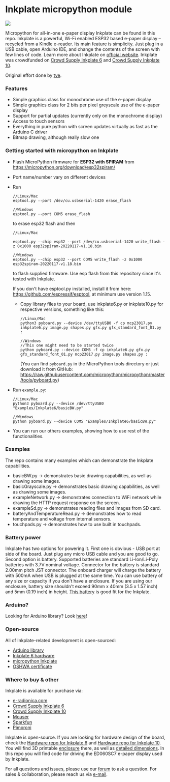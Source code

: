 # Inkplate micropython module

![](https://www.crowdsupply.com/img/040a/inkplate-6-angle-01_png_project-main.jpg)

Micropython for all-in-one e-paper display Inkplate can be found in this repo. Inkplate is a powerful, Wi-Fi enabled ESP32 based e-paper display – recycled from a Kindle e-reader. Its main feature is simplicity. Just plug in a USB cable, open Arduino IDE, and change the contents of the screen with few lines of code. Learn more about Inkplate on [official website](https://inkplate.io/). Inkplate was crowdfunded on [Crowd Supply Inkplate 6](https://www.crowdsupply.com/e-radionica/inkplate-6) and [Crowd Supply Inkplate 10](https://www.crowdsupply.com/e-radionica/inkplate-10).

Original effort done by [tve](https://github.com/tve/micropython-inkplate6).

### Features

- Simple graphics class for monochrome use of the e-paper display
- Simple graphics class for 2 bits per pixel greyscale use of the e-paper display
- Support for partial updates (currently only on the monochrome display)
- Access to touch sensors
- Everything in pure python with screen updates virtually as fast as the Arduino C driver
- Bitmap drawing, although really slow one

### Getting started with micropython on Inkplate

- Flash MicroPython firmware for **ESP32 with SPIRAM** from https://micropython.org/download/esp32spiram/
- Port name/number vary on different devices 
- Run 
  ```
  //Linux/Mac
  esptool.py --port /dev/cu.usbserial-1420 erase_flash

  //Windows
  esptool.py --port COM5 erase_flash 
  ```
  to erase esp32 flash and then
  ```
  //Linux/Mac

  esptool.py --chip esp32 --port /dev/cu.usbserial-1420 write_flash -z 0x1000 esp32spiram-20220117-v1.18.bin

  //Windows
  esptool.py --chip esp32 --port COM5 write_flash -z 0x1000 esp32spiram-20220117-v1.18.bin
  ```
  to flash supplied firmware. Use esp flash from this repository since it's tested with Inkplate.
  
  If you don't have esptool.py installed, install it from here: https://github.com/espressif/esptool, at minimum use version 1.15.

  - Copy library files to your board, use inkplate6.py or inkplate10.py for respective versions, something like this:
    ```
    //Linux/Mac
    python3 pyboard.py --device /dev/ttyUSB0 -f cp mcp23017.py inkplate6.py image.py shapes.py gfx.py gfx_standard_font_01.py :

    //Windows
    //This one might need to be started twice
    python pyboard.py --device COM5 -f cp inkplate6.py gfx.py gfx_standard_font_01.py mcp23017.py image.py shapes.py :
    ```
    (You can find `pyboard.py` in the MicroPython tools directory or just download it from
    GitHub: https://raw.githubusercontent.com/micropython/micropython/master/tools/pyboard.py)

- Run `example.py`:
  ```
  //Linux/Mac
  python3 pyboard.py --device /dev/ttyUSB0 "Examples/Inkplate6/basicBW.py"

  //Windows
  python pyboard.py --device COM5 "Examples/Inkplate6/basicBW.py"
  ```
- You can run our others examples, showing how to use rest of the functionalities.

### Examples

The repo contains many examples which can demonstrate the Inkplate capabilities.
- basicBW.py -> demonstrates basic drawing capabilities, as well as drawing some images.
- basicGrayscale.py -> demonstrates basic drawing capabilities, as well as drawing some images.
- exampleNetwork.py -> demonstrates connection to WiFi network while drawing the HTTP request response on the screen.
- exampleSd.py -> demonstrates reading files and images from SD card.
- batteryAndTemperatureRead.py -> demonstrates how to read temperature and voltage from internal sensors.
- touchpads.py -> demonstrates how to use built in touchpads.

### Battery power

Inkplate has two options for powering it. First one is obvious - USB port at side of the board. Just plug any micro USB cable and you are good to go. Second option is battery. Supported batteries are standard Li-Ion/Li-Poly batteries with 3.7V nominal voltage. Connector for the battery is standard 2.00mm pitch JST connector. The onboard charger will charge the battery with 500mA when USB is plugged at the same time. You can use battery of any size or capacity if you don't have a enclosure. If you are using our enclosure, battery size shouldn't exceed 90mm x 40mm (3.5 x 1.57 inch) and 5mm (0.19 inch) in height. [This battery](https://e-radionica.com/en/li-ion-baterija-1200mah.html) is good fit for the Inkplate.

### Arduino?

Looking for Arduino library? Look [here](https://github.com/e-radionicacom/Inkplate-6-Arduino-library)!

### Open-source

All of Inkplate-related development is open-sourced:
- [Arduino library](https://github.com/e-radionicacom/Inkplate-6-Arduino-library)
- [Inkplate 6 hardware](https://github.com/e-radionicacom/Inkplate-6-hardware)
- [micropython Inkplate](https://github.com/e-radionicacom/Inkplate-6-micropython)
- [OSHWA certificate](https://certification.oshwa.org/hr000003.html)

### Where to buy & other

Inkplate is available for purchase via:

- [e-radionica.com](https://e-radionica.com/en/inkplate.html)
- [Crowd Supply Inkplate 6](https://www.crowdsupply.com/e-radionica/inkplate-6)
- [Crowd Supply Inkplate 10](https://www.crowdsupply.com/e-radionica/inkplate-10)
- [Mouser](https://hr.mouser.com/Search/Refine?Keyword=inkplate)
- [Sparkfun](https://www.sparkfun.com/search/results?term=inkplate)
- [Pimoroni](https://shop.pimoroni.com/products/inkplate-6)

Inkplate is open-source. If you are looking for hardware design of the board, check the [Hardware repo for Inkplate 6](https://github.com/e-radionicacom/Inkplate-6-hardware) and [Hardware repo for Inkplate 10](https://github.com/e-radionicacom/Inkplate-10-hardware). You will find 3D printable [enclosure](https://github.com/e-radionicacom/Inkplate-6-hardware/tree/master/3D%20printable%20case) there, as well as [detailed dimensions](https://github.com/e-radionicacom/Inkplate-6-hardware/tree/master/Technical%20drawings). In this repo you will find code for driving the ED060SC7 e-paper display used by Inkplate.

For all questions and issues, please use our [forum](https://forum.e-radionica.com/en/) to ask a question.
For sales & collaboration, please reach us via [e-mail](mailto:kontakt@e-radionica.com).
